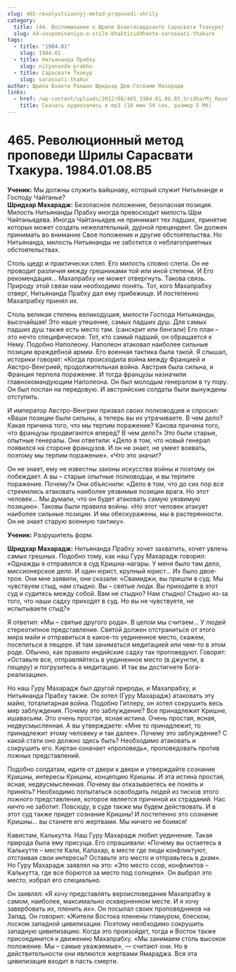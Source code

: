 ```yaml
---
slug: 465-revolyutsionnyj-metod-propovedi-shrily
category:
  title: (44. Воспоминания о Шриле Бхактисиддханте Сарасвати Тхакуре)
  slug: 44-vospominaniya-o-srile-bhaktisiddhante-saraswati-thakure
tags:
  - title: "1984.01"
    slug: 1984-01
  - title: Нитьянанда Прабху
    slug: nityananda-prabhu
  - title: Сарасвати Тхакур
    slug: sarasvati-thakur
author: Шрила Бхакти Ракшак Шридхар Дев-Госвами Махарадж
links:
  - href: /wp-content/uploads/2012/08/465_1984.01.08.B5_SridharMj_Revolyutsionniy_metod_propovedi_Shrily_Sarasvati_Thakura.mp3
    title: Скачать аудиозапись в mp3 (10 мин 54 сек, размер 5 Мб)
---
```


# 465. Революционный метод проповеди Шрилы Сарасвати Тхакура. 1984.01.08.B5

**Ученик:** Мы должны служить вайшнаву, который служит Нитьянанде и Господу Чайтанье?\
**Шридхар Махарадж:** Безопасное положение, безопасная позиция. Милость Нитьянанды Прабху иногда превосходит милость Шри Чайтаньядева. Иногда Чайтаньядев не принимает тех падших, принятие которых может создать нежелательный, дурной прецендент. Он должен принимать во внимание Свое положение и другие обстоятельства. Но Нитьянанда, милость Нитьянанды не заботится о неблагоприятных обстоятельствах.

Столь щедр и практически слеп. Его милость словно слепа. Он не проводит различия между грешниками той или иной степени. И Его рекомендация… Махапрабху не может отвергнуть. Такова связь. Природу этой связи нам необходимо понять. Тот, кого Махапрабху отверг, Нитьянанда Прабху дал ему прибежище. И постепенно Махапрабху принял их.

Столь великая степень великодушия, милости Господа Нитьянанды, высочайшая! Это наше утешение, самых падших душ. Для самых падших душ также есть место там. (санскрит или бенгали) Его план – это нечто специфическое. Тот, кто самый падший, он обращается к Нему. Подобно Наполеону. Наполеон атаковал наиболее сильные позиции враждебной армии. Его военная тактика была такой. Я слышал, историки говорят: «Когда происходила война между Францией и Австро-Венгрией, продолжительная война. Австрия была сильна, и Франция терпела поражение. И тогда французы назначили главнокомандующим Наполеона. Он был молодым генералом в ту пору. Он был послан на передовую. И австрийские солдаты были вынуждены отступить.

И император Австро-Венгрии призвал своих полководцев и спросил: «Ваши позиции были сильны, а теперь вы их утрачиваете. В чем дело? Какая причина того, что мы терпим поражение? Какова причина того, что французы продвигаются вперед? В чем дело?» Это были старые, опытные генералы. Они ответили: «Дело в том, что новый генерал появился на стороне французов. И он не знает, не умеет воевать, поэтому мы терпим поражение». «Что это значит?

Он не знает, ему не известны законы искусства войны и поэтому он побеждает. А вы – старые опытные полководцы, и вы терпите поражение. Почему?» Они объяснили: «Дело в том, что до сих пор все стремились атаковать наиболее уязвимые позиции врага. Но этот человек… Мы думали, что он будет атаковать самую уязвимую позицию». Таковы были правила войны. «Но этот человек атакует наиболее сильные позиции. И мы обескуражены, мы в растерянности. Он не знает старую военную тактику».

**Ученик:** Разрушитель форм.

**Шридхар Махарадж:** Нитьянанда Прабху хочет захватить, хочет увлечь самых грешных. Подобно тому, как наш Гуру Махарадж говорил: «Однажды я отправился в суд Кришна-нагары. У меня было там дело, миссионерское дело. И один юрист, крупный юрист… Их было двое-трое. Они мне заявили, они сказали: «Свамиджи, вы пришли в суд. Мы чувствуем стыд, нам стыдно. Вы – святые люди. Вы приходите в этот суд и судитесь между собой. Вам не стыдно? Нам стыдно! Стыдно из-за того, что наши садху приходят в суд. Но вы не чувствуете, не испытываете стыд?»

Я ответил: «Мы – святые другого рода». В целом мы считаем… У людей стереотипное представление. Святой должен отстраниться от этого мира майи и отправиться в какое-то уединенное место, скажем, поселиться в пещере. И там заниматься медитацией или чем-то в этом роде. Обычно, как правило индийские садху так проповедуют. Говорят: «Оставьте все, отправляйтесь в уединенное место (в джунгли, в пещеру) и погрузитесь в медитацию. И так вы достигнете Бога-реализации».

Но наш Гуру Махарадж был другой природы, и Махапрабху, и Нитьянанда Прабху также. Он хотел (Гуру Махарадж) атаковать эту майю, тоталитарная война. Подобно Гитлеру, он хотел сокрушить весь мир заблуждения. Почему это заблуждение? Все принадлежит Кришне, ишавасьям. Это очень простая, ясная истина. Очень простая, ясная, недвусмысленная. А вы утверждаете: «Мне то принадлежит, то принадлежит этому человеку и так далее». Почему это заблуждение? С какой стати оно должно здесь быть? Необходимо атаковать и сокрушить его. Киртан означает «проповедь», проповедовать против ложных представлений.

Подобно солдатам, идите от двери к двери и утверждайте сознание Кришны, интересы Кришны, концепцию Кришны. И эта истина простая, ясная, недвусмысленная. Почему вы отказываетесь ее понять и принять? Необходимо попытаться освободить людей из тисков этого ложного представления, которое является причиной их страданий. Нас ничто не заботит. Повсюду, в суде также мы будем действовать. И в этот суд также придет сознание Кришны! И постепенно это сознание Кришны… вы станете его жертвами. Мы ничего не боимся!

Кавистам, Калькутта. Наш Гуру Махарадж любил уединение. Такая природа была ему присуща. Его спрашивали: «Почему вы остаетесь в Калькутте – месте Кали, Калахар, в месте где люди конфликтуют, отстаивая свои интересы? Оставьте это место и отправьтесь в дхам». Но Гуру Махарадж заявлял на это: «Это место ссор, конфликтов – Калькутта, где все борются за место под солнцем». Он выбрал это место, избрал его специально.

Он заявлял: «Я хочу представлять вероисповедание Махапрабху в самом, наиболее, максимально оскверненном месте. И я хочу завербовать их, пленить их». Он посылал своих проповедников на Запад. Он говорил: «Жители Востока пленены гламуром, блеском, лоском западной цивилизации. Поэтому необходимо сокрушить западную цивилизацию. Когда это произойдет, тогда и Восток также присоединится к движению Махапрабху. «Мы занимаем столь высокое положение. Мы – самые уважаемые», — считают они. Но в действительности они являются жертвами Ямараджа. Вся эта цивилизация входит в пасть смерти.

